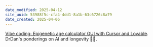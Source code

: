 ```yaml
---
date_modified: 2025-04-12
site_uuid: 53988f5c-cfa4-4dd1-8a1b-63c6726c8a79
date_created: 2025-04-06
---
```



[Vibe coding: Epigenetic age calculator GUI with Cursor and Lovable](https://youtu.be/UYPHqrtfGfo?si=djrP1ZOmeHNZi5qX). DrDan's ponderings on AI and longevity 🤖🧬.